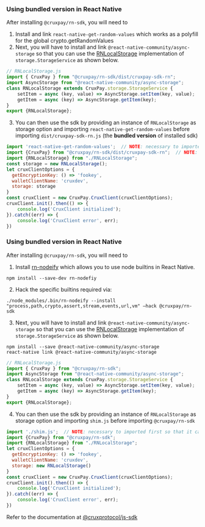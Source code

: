 ### Using bundled version in React Native

After installing `@cruxpay/rn-sdk`, you will need to 
1. Install and link  `react-native-get-random-values` which works as a polyfill for the global crypto.getRandomValues
2. Next, you will have to install and link `@react-native-community/async-storage` so that you can use the [RNLocalStorage](https://gist.github.com/mascot6699/8a1a3cf2afa411f643fe9ec1bab3e9c2) implementation of `storage.StorageService` as shown below.

```javascript
// RNLocalStorage.js
import { CruxPay } from "@cruxpay/rn-sdk/dist/cruxpay-sdk-rn";
import AsyncStorage from "@react-native-community/async-storage";
class RNLocalStorage extends CruxPay.storage.StorageService {
    setItem = async (key, value) => AsyncStorage.setItem(key, value);
    getItem = async (key) => AsyncStorage.getItem(key);
}
export {RNLocalStorage};
```

3. You can then use the sdk by providing an instance of `RNLocalStorage` as storage option and importing `react-native-get-random-values` before importing `dist/cruxpay-sdk-rn.js` (the **bundled version** of installed sdk)

```javascript
import 'react-native-get-random-values';  // NOTE: necessary to imported first so that it can polyfill global crypto.getRandomValues
import {CruxPay} from "@cruxpay/rn-sdk/dist/cruxpay-sdk-rn";  // NOTE: this is from dist folder
import {RNLocalStorage} from "./RNLocalStorage";
const storage = new RNLocalStorage();
let cruxClientOptions = {
  getEncryptionKey: () => 'fookey',
  walletClientName: 'cruxdev',
  storage: storage
}
const cruxClient = new CruxPay.CruxClient(cruxClientOptions);
cruxClient.init().then(() => {
    console.log('CruxClient initialized');
}).catch((err) => {
    console.log('CruxClient error', err);
})
```

### Using bundled version in React Native

After installing `@cruxpay/rn-sdk`, you will need to 
1. Install [rn-nodeify](https://www.npmjs.com/package/rn-nodeify) which allows you to use node builtins in React Native.
```
npm install --save-dev rn-nodefiy
```
2. Hack the specific builtins required via:
```
./node_modules/.bin/rn-nodeify --install "process,path,crypto,assert,stream,events,url,vm" —hack @cruxpay/rn-sdk
```
3. Next, you will have to install and link `@react-native-community/async-storage` so that you can use the [RNLocalStorage](https://gist.github.com/mascot6699/8a1a3cf2afa411f643fe9ec1bab3e9c2) implementation of `storage.StorageService` as shown below.
```
npm install --save @react-native-community/async-storage
react-native link @react-native-community/async-storage
```

```javascript
// RNLocalStorage.js
import { CruxPay } from "@cruxpay/rn-sdk";
import AsyncStorage from "@react-native-community/async-storage";
class RNLocalStorage extends CruxPay.storage.StorageService {
    setItem = async (key, value) => AsyncStorage.setItem(key, value);
    getItem = async (key) => AsyncStorage.getItem(key);
}
export {RNLocalStorage};
```

4. You can then use the sdk by providing an instance of `RNLocalStorage` as storage option and importing `shim.js` before importing `@cruxpay/rn-sdk`

```javascript
import './shim.js';  // NOTE: necessary to imported first so that it can polyfill the node builtins
import {CruxPay} from "@cruxpay/rn-sdk";
import {RNLocalStorage} from "./RNLocalStorage";
let cruxClientOptions = {
  getEncryptionKey: () => 'fookey',
  walletClientName: 'cruxdev',
  storage: new RNLocalStorage()
}
const cruxClient = new CruxPay.CruxClient(cruxClientOptions);
cruxClient.init().then(() => {
    console.log('CruxClient initialized');
}).catch((err) => {
    console.log('CruxClient error', err);
})
```

Refer to the documentation at [@cruxprotocol/js-sdk](https://github.com/cruxprotocol/js-sdk)
